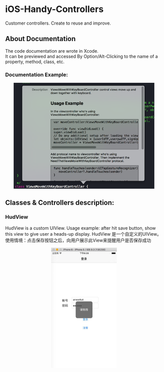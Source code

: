 
# iOS-Handy-Controllers
Customer controllers. Create to reuse and improve.  

## About Documentation
The code documentation are wrote in Xcode.  
It can be previewed and accessed By Option/Alt-Clicking to the name of a property, method, class, etc.  
### Documentation Example:
<div align=center>
<img src="https://github.com/ameerkat81/iOS-Handy-Controllers/blob/master/Pictures/documentationExamplePic.png" width ="450" height = "338" />
</div>

## Classes & Controllers description:
### HudView
HudView is a custom UIView. Usage example: after hit save button, show this view to give user a heads-up display.
HudView 是一个自定义的UIView。使用情境：点击保存按钮之后，向用户展示此View来提醒用户是否保存成功  
<div align=center>
<img src="https://github.com/ameerkat81/iOS-Handy-Controllers/blob/master/Pictures/HudView.jpeg" width ="210" height = "384" />
</div>
